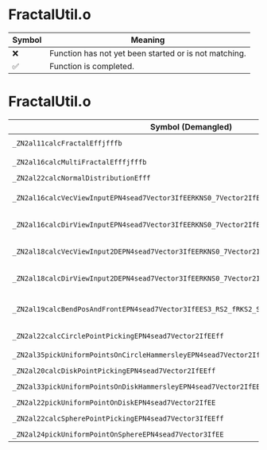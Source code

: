 # FractalUtil.o
| Symbol | Meaning 
| ------------- | ------------- 
| :x: | Function has not yet been started or is not matching. 
| :white_check_mark: | Function is completed. 


# FractalUtil.o
| Symbol (Demangled) | Symbol (Mangled) | Decompiled? |
| ------------- |  ------------- | ------------- |
| `_ZN2al11calcFractalEffjfffb` | `al::calcFractal(float,float,unsigned int,float,float,float,bool)` | :white_check_mark: |
| `_ZN2al16calcMultiFractalEfffjfffb` | `al::calcMultiFractal(float,float,float,unsigned int,float,float,float,bool)` | :white_check_mark: |
| `_ZN2al22calcNormalDistributionEfff` | `al::calcNormalDistribution(float,float,float)` | :white_check_mark: |
| `_ZN2al16calcVecViewInputEPN4sead7Vector3IfEERKNS0_7Vector2IfEERKS2_PKNS0_8Matrix34IfEE` | `al::calcVecViewInput(sead::Vector3<float> *,sead::Vector2<float> const&,sead::Vector3<float> const&,sead::Matrix34<float> const*)` | :white_check_mark: |
| `_ZN2al16calcDirViewInputEPN4sead7Vector3IfEERKNS0_7Vector2IfEERKS2_PKNS0_8Matrix34IfEE` | `al::calcDirViewInput(sead::Vector3<float> *,sead::Vector2<float> const&,sead::Vector3<float> const&,sead::Matrix34<float> const*)` | :white_check_mark: |
| `_ZN2al18calcVecViewInput2DEPN4sead7Vector3IfEERKNS0_7Vector2IfEERKS2_PKNS0_8Matrix34IfEE` | `al::calcVecViewInput2D(sead::Vector3<float> *,sead::Vector2<float> const&,sead::Vector3<float> const&,sead::Matrix34<float> const*)` | :white_check_mark: |
| `_ZN2al18calcDirViewInput2DEPN4sead7Vector3IfEERKNS0_7Vector2IfEERKS2_PKNS0_8Matrix34IfEE` | `al::calcDirViewInput2D(sead::Vector3<float> *,sead::Vector2<float> const&,sead::Vector3<float> const&,sead::Matrix34<float> const*)` | :white_check_mark: |
| `_ZN2al19calcBendPosAndFrontEPN4sead7Vector3IfEES3_RS2_fRKS2_S6_f` | `al::calcBendPosAndFront(sead::Vector3<float> *,sead::Vector3<float> *,sead::Vector3<float>&,float,sead::Vector3<float> const&,sead::Vector3<float> const&,float)` | :white_check_mark: |
| `_ZN2al22calcCirclePointPickingEPN4sead7Vector2IfEEff` | `al::calcCirclePointPicking(sead::Vector2<float> *,float,float)` | :white_check_mark: |
| `_ZN2al35pickUniformPointsOnCircleHammersleyEPN4sead7Vector2IfEEjj` | `al::pickUniformPointsOnCircleHammersley(sead::Vector2<float> *,unsigned int,unsigned int)` | :white_check_mark: |
| `_ZN2al20calcDiskPointPickingEPN4sead7Vector2IfEEff` | `al::calcDiskPointPicking(sead::Vector2<float> *,float,float)` | :white_check_mark: |
| `_ZN2al33pickUniformPointsOnDiskHammersleyEPN4sead7Vector2IfEEjj` | `al::pickUniformPointsOnDiskHammersley(sead::Vector2<float> *,unsigned int,unsigned int)` | :white_check_mark: |
| `_ZN2al22pickUniformPointOnDiskEPN4sead7Vector2IfEE` | `al::pickUniformPointOnDisk(sead::Vector2<float> *)` | :white_check_mark: |
| `_ZN2al22calcSpherePointPickingEPN4sead7Vector3IfEEff` | `al::calcSpherePointPicking(sead::Vector3<float> *,float,float)` | :white_check_mark: |
| `_ZN2al24pickUniformPointOnSphereEPN4sead7Vector3IfEE` | `al::pickUniformPointOnSphere(sead::Vector3<float> *)` | :white_check_mark: |
